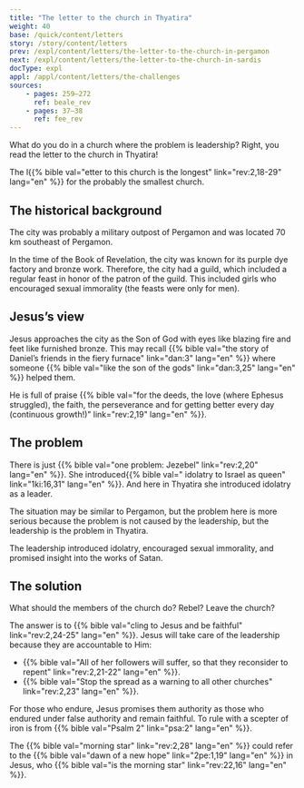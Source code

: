 ```yaml
---
title: "The letter to the church in Thyatira"
weight: 40
base: /quick/content/letters
story: /story/content/letters
prev: /expl/content/letters/the-letter-to-the-church-in-pergamon
next: /expl/content/letters/the-letter-to-the-church-in-sardis
docType: expl
appl: /appl/content/letters/the-challenges
sources: 
    - pages: 259–272
      ref: beale_rev
    - pages: 37–38
      ref: fee_rev
---
```


What do you do in a church where the problem is leadership? Right, you read the letter to the church in Thyatira!

The l{{% bible val="etter to this church is the longest" link="rev:2,18-29" lang="en" %}} for the probably the smallest church.

## The historical background

<a name="244a"></a>
The city was probably a military outpost of Pergamon and was located 70 km southeast of Pergamon.

In the time of the Book of Revelation, the city was known for its purple dye factory and bronze work. Therefore, the city had a guild, which included a regular feast in honor of the patron of the guild. This included girls who encouraged sexual immorality (the feasts were only for men).

## Jesus’s view

<a name="b87c"></a>
Jesus approaches the city as the Son of God with eyes like blazing fire and feet like furnished bronze. This may recall {{% bible val="the story of Daniel’s friends in the fiery furnace" link="dan:3" lang="en" %}} where someone {{% bible val="like the son of the gods" link="dan:3,25" lang="en" %}} helped them.

He is full of praise {{% bible val="for the deeds, the love (where Ephesus struggled), the faith, the perseverance and for getting better every day (continuous growth!)" link="rev:2,19" lang="en" %}}.

## The problem

<a name="2153"></a>
There is just {{% bible val="one problem: Jezebel" link="rev:2,20" lang="en" %}}. She introduced{{% bible val=" idolatry to Israel as queen" link="1ki:16,31" lang="en" %}}. And here in Thyatira she introduced idolatry as a leader.

The situation may be similar to Pergamon, but the problem here is more serious because the problem is not caused by the leadership, but the leadership is the problem in Thyatira.

The leadership introduced idolatry, encouraged sexual immorality, and promised insight into the works of Satan.

## The solution

<a name="09f8"></a>
What should the members of the church do? Rebel? Leave the church?

The answer is to {{% bible val="cling to Jesus and be faithful" link="rev:2,24-25" lang="en" %}}. Jesus will take care of the leadership because they are accountable to Him:

- {{% bible val="All of her followers will suffer, so that they reconsider to repent" link="rev:2,21-22" lang="en" %}}.
- {{% bible val="Stop the spread as a warning to all other churches" link="rev:2,23" lang="en" %}}.

For those who endure, Jesus promises them authority as those who endured under false authority and remain faithful. To rule with a scepter of iron is from {{% bible val="Psalm 2" link="psa:2" lang="en" %}}.

The {{% bible val="morning star" link="rev:2,28" lang="en" %}} could refer to the {{% bible val="dawn of a new hope" link="2pe:1,19" lang="en" %}} in Jesus, who {{% bible val="is the morning star" link="rev:22,16" lang="en" %}}.

